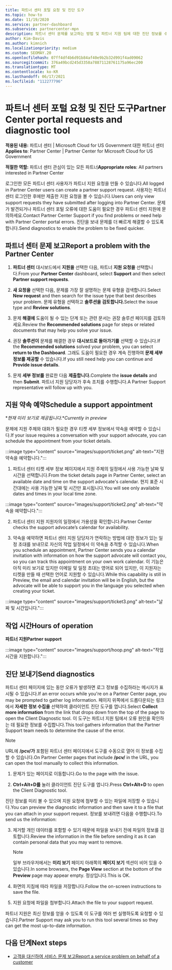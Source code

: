 ```yaml
---
title: 파트너 센터 포털 요청 및 진단 도구
ms.topic: how-to
ms.date: 11/19/2020
ms.service: partner-dashboard
ms.subservice: partnercenter-mpn
description: 파트너 센터 문제를 보고하는 방법 및 파트너 지원 팀에 대한 진단 정보를 수집하는 방법을 알아봅니다.
author: Kim-Davis
ms.author: kimnich
ms.localizationpriority: medium
ms.custom: SEOMAY.20
ms.openlocfilehash: 07ff4df4b6d91b84af40e9b2b32d991f4ad09062
ms.sourcegitcommit: 376a49bcd245d3358a78871128761175a96ec200
ms.translationtype: MT
ms.contentlocale: ko-KR
ms.lasthandoff: 06/17/2021
ms.locfileid: "112277796"
---
```

# <a name="partner-center-portal-requests-and-diagnostic-tool"></a><span data-ttu-id="2053a-103">파트너 센터 포털 요청 및 진단 도구</span><span class="sxs-lookup"><span data-stu-id="2053a-103">Partner Center portal requests and diagnostic tool</span></span>

<span data-ttu-id="2053a-104">**적용된 내용:** 파트너 센터 | Microsoft Cloud for US Government 대한 파트너 센터</span><span class="sxs-lookup"><span data-stu-id="2053a-104">**Applies to**: Partner Center | Partner Center for Microsoft Cloud for US Government</span></span>

<span data-ttu-id="2053a-105">**적절한 역할:** 파트너 센터 관심이 있는 모든 파트너</span><span class="sxs-lookup"><span data-stu-id="2053a-105">**Appropriate roles**: All partners interested in Partner Center</span></span>

<span data-ttu-id="2053a-106">로그인한 모든 파트너 센터 사용자가 파트너 지원 요청을 만들 수 있습니다.</span><span class="sxs-lookup"><span data-stu-id="2053a-106">All logged in Partner Center users can create a partner support request.</span></span> <span data-ttu-id="2053a-107">사용자는 파트너 센터 로그인한 후에만 제출한 지원 요청을 볼 수 있습니다.</span><span class="sxs-lookup"><span data-stu-id="2053a-107">Users can only view support requests they have submitted after logging into Partner Center.</span></span>
<span data-ttu-id="2053a-108">문제가 발견되거나 파트너 센터 포털 오류에 대한 도움이 필요한 경우 파트너 센터 지원에 문의하세요.</span><span class="sxs-lookup"><span data-stu-id="2053a-108">Contact Partner Center Support if you find problems or need help with Partner Center portal errors.</span></span> <span data-ttu-id="2053a-109">진단을 보내 문제를 더 빠르게 해결할 수 있도록 합니다.</span><span class="sxs-lookup"><span data-stu-id="2053a-109">Send diagnostics to enable the problem to be fixed quicker.</span></span>

## <a name="report-a-problem-with-the-partner-center"></a><span data-ttu-id="2053a-110">파트너 센터 문제 보고</span><span class="sxs-lookup"><span data-stu-id="2053a-110">Report a problem with the Partner Center</span></span>

1. <span data-ttu-id="2053a-111">**파트너 센터** 대시보드에서 **지원을** 선택한 다음, 파트너 **지원 요청을** 선택합니다.</span><span class="sxs-lookup"><span data-stu-id="2053a-111">From your **Partner Center** dashboard, select **Support** and then select **Partner support requests**.</span></span>

2. <span data-ttu-id="2053a-112">**새 요청을** 선택한 다음, 문제를 가장 잘 설명하는 문제 유형을 검색합니다.</span><span class="sxs-lookup"><span data-stu-id="2053a-112">Select **New request** and then search for the issue type that best describes your problem.</span></span> <span data-ttu-id="2053a-113">문제 유형을 선택하고 **솔루션을 검토합니다.**</span><span class="sxs-lookup"><span data-stu-id="2053a-113">Select the issue type and **Review solutions**.</span></span>

3. <span data-ttu-id="2053a-114">문제 **해결에** 도움이 될 수 있는 단계 또는 관련 문서는 권장 솔루션 페이지를 검토하세요.</span><span class="sxs-lookup"><span data-stu-id="2053a-114">Review the **Recommended solutions** page for steps or related documents that may help you solve your issue.</span></span>

4. <span data-ttu-id="2053a-115">권장 **솔루션이** 문제를 해결한 경우 **대시보드로 돌아가기를** 선택할 수 있습니다.</span><span class="sxs-lookup"><span data-stu-id="2053a-115">If the **Recommended solutions** solved your problem, you can select **return to the Dashboard**.</span></span> <span data-ttu-id="2053a-116">그래도 도움이 필요한 경우 계속 진행하여 **문제 세부 정보를 제공할** 수 있습니다.</span><span class="sxs-lookup"><span data-stu-id="2053a-116">If you still need help you can continue and **Provide issue details**.</span></span>

5. <span data-ttu-id="2053a-117">문제 **세부 정보를** 완료한 다음 **제출합니다.**</span><span class="sxs-lookup"><span data-stu-id="2053a-117">Complete the **issue details** and then **Submit**.</span></span> <span data-ttu-id="2053a-118">파트너 지원 담당자가 후속 조치를 수행합니다.</span><span class="sxs-lookup"><span data-stu-id="2053a-118">A Partner Support representative will follow up with you.</span></span>

## <a name="schedule-a-support-appointment"></a><span data-ttu-id="2053a-119">지원 약속 예약</span><span class="sxs-lookup"><span data-stu-id="2053a-119">Schedule a support appointment</span></span> 

<span data-ttu-id="2053a-120">\**현재 미리 보기로 제공됩니다.*</span><span class="sxs-lookup"><span data-stu-id="2053a-120">\**Currently in preview*</span></span>

<span data-ttu-id="2053a-121">문제에 지원 주체와 대화가 필요한 경우 티켓 세부 정보에서 약속을 예약할 수 있습니다.</span><span class="sxs-lookup"><span data-stu-id="2053a-121">If your issue requires a conversation with your support advocate, you can schedule the appointment from your ticket details.</span></span>

:::image type="content" source="images/support/ticket.png" alt-text="지원 약속을 예약합니다.":::

1.  <span data-ttu-id="2053a-123">파트너 센터 티켓 세부 정보 페이지에서 지원 주체의 일정에서 사용 가능한 날짜 및 시간을 선택합니다.</span><span class="sxs-lookup"><span data-stu-id="2053a-123">From the ticket details page in Partner Center, select an available date and time on the support advocate's calendar.</span></span> <span data-ttu-id="2053a-124">현지 표준 시간대에는 사용 가능한 날짜 및 시간만 표시됩니다.</span><span class="sxs-lookup"><span data-stu-id="2053a-124">You will see only available dates and times in your local time zone.</span></span>

:::image type="content" source="images/support/ticket2.png" alt-text="약속을 예약합니다.":::

2. <span data-ttu-id="2053a-126">파트너 센터 지원 지원자의 일정에서 가용성을 확인합니다.</span><span class="sxs-lookup"><span data-stu-id="2053a-126">Partner Center checks the support advocate’s  calendar for availability.</span></span>

1. <span data-ttu-id="2053a-127">약속을 예약하면 파트너 센터 지원 담당자가 연락하는 방법에 대한 정보가 있는 일정 초대를 보내므로 자신의 작업 일정에서 이 약속을 추적할 수 있습니다.</span><span class="sxs-lookup"><span data-stu-id="2053a-127">When you schedule an appointment, Partner Center sends you a calendar invitation with information on how the support advocate will contact you, so you can track this appointment on your own work calendar.</span></span>  <span data-ttu-id="2053a-128">이 기능은 아직 미리 보기로 있지만 이메일 및 일정 초대는 영어로 되어 있지만, 이 지원자는 티켓을 만들 때 선택한 언어로 지원할 수 있습니다.</span><span class="sxs-lookup"><span data-stu-id="2053a-128">While this capability is still in Preview, the email and calendar invitation will be in English, but the advocate will be able to support you in the language you selected when creating your ticket.</span></span>

:::image type="content" source="images/support/ticket3.png" alt-text="날짜 및 시간입니다.":::

## <a name="hours-of-operation"></a><span data-ttu-id="2053a-130">작업 시간</span><span class="sxs-lookup"><span data-stu-id="2053a-130">Hours of operation</span></span>

<span data-ttu-id="2053a-131">**파트너 지원**</span><span class="sxs-lookup"><span data-stu-id="2053a-131">**Partner support**</span></span>

:::image type="content" source="images/support/hoop.png" alt-text="작업 시간을 지원합니다.":::

## <a name="send-diagnostics"></a><span data-ttu-id="2053a-133">진단 보내기</span><span class="sxs-lookup"><span data-stu-id="2053a-133">Send diagnostics</span></span>

<span data-ttu-id="2053a-134">파트너 센터 페이지에 있는 동안 오류가 발생하면 로그 정보를 수집하라는 메시지가 표시될 수 있습니다.</span><span class="sxs-lookup"><span data-stu-id="2053a-134">If an error occurs while you're on a Partner Center page, you may be prompted to gather log information.</span></span> <span data-ttu-id="2053a-135">페이지 위쪽에서 드롭다운되는 링크에서 **자세한 정보 수집을** 선택하여 클라이언트 진단 도구를 엽니다.</span><span class="sxs-lookup"><span data-stu-id="2053a-135">Select **Collect more information** from the link that drops down from the top of the page to open the Client Diagnostic tool.</span></span> <span data-ttu-id="2053a-136">이 도구는 파트너 지원 팀에서 오류 원인을 확인하는 데 필요한 정보를 수집합니다.</span><span class="sxs-lookup"><span data-stu-id="2053a-136">This tool gathers information that the Partner Support team needs to determine the cause of the error.</span></span> 

>[!NOTE]
><span data-ttu-id="2053a-137">URL에 **/pcv/가** 포함된 파트너 센터 페이지에서 도구를 수동으로 열어 이 정보를 수집할 수 있습니다.</span><span class="sxs-lookup"><span data-stu-id="2053a-137">On Partner Center pages that include **/pcv/** in the URL, you can open the tool manually to collect this information.</span></span>

1. <span data-ttu-id="2053a-138">문제가 있는 페이지로 이동합니다.</span><span class="sxs-lookup"><span data-stu-id="2053a-138">Go to the page with the issue.</span></span>

2. <span data-ttu-id="2053a-139">**Ctrl+Alt+D를** 눌러 클라이언트 진단 도구를 엽니다.</span><span class="sxs-lookup"><span data-stu-id="2053a-139">Press **Ctrl+Alt+D** to open the Client Diagnostic tool.</span></span>

<span data-ttu-id="2053a-140">진단 정보를 미리 볼 수 있으며 지원 요청에 첨부할 수 있는 파일에 저장할 수 있습니다.</span><span class="sxs-lookup"><span data-stu-id="2053a-140">You can preview the diagnostic information and then save it to a file that you can attach in your support request.</span></span> <span data-ttu-id="2053a-141">정보를 보내려면 다음을 수행합니다.</span><span class="sxs-lookup"><span data-stu-id="2053a-141">To send us the information:</span></span>

3. <span data-ttu-id="2053a-142">제거할 개인 데이터를 포함할 수 있기 때문에 파일을 보내기 전에 파일의 정보를 검토합니다.</span><span class="sxs-lookup"><span data-stu-id="2053a-142">Review the information in the file before sending it as it can contain personal data that you may want to remove.</span></span>

    >[!NOTE]
    ><span data-ttu-id="2053a-143">일부 브라우저에서는 **미리 보기** 페이지 아래쪽의 **페이지 보기** 섹션이 비어 있을 수 있습니다.</span><span class="sxs-lookup"><span data-stu-id="2053a-143">In some browsers, the **Page View** section at the bottom of the **Preview** page may appear empty.</span></span> <span data-ttu-id="2053a-144">정상입니다.</span><span class="sxs-lookup"><span data-stu-id="2053a-144">This is OK.</span></span>

4. <span data-ttu-id="2053a-145">화면의 지침에 따라 파일을 저장합니다.</span><span class="sxs-lookup"><span data-stu-id="2053a-145">Follow the on-screen instructions to save the file.</span></span>

5. <span data-ttu-id="2053a-146">지원 요청에 파일을 첨부합니다.</span><span class="sxs-lookup"><span data-stu-id="2053a-146">Attach the file to your support request.</span></span>

<span data-ttu-id="2053a-147">파트너 지원은 최신 정보를 얻을 수 있도록 이 도구를 여러 번 실행하도록 요청할 수 있습니다.</span><span class="sxs-lookup"><span data-stu-id="2053a-147">Partner Support may ask you to run this tool several times so they can get the most up-to-date information.</span></span>

## <a name="next-steps"></a><span data-ttu-id="2053a-148">다음 단계</span><span class="sxs-lookup"><span data-stu-id="2053a-148">Next steps</span></span>

- [<span data-ttu-id="2053a-149">고객을 대신하여 서비스 문제 보고</span><span class="sxs-lookup"><span data-stu-id="2053a-149">Report a service problem on behalf of a customer</span></span>](report-problems-on-behalf-of-a-customer.md)
